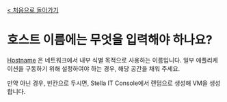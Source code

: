 [< 처음으로 돌아가기](../../README.md)  
# 호스트 이름에는 무엇을 입력해야 하나요?
[Hostname](https://ko.wikipedia.org/wiki/%ED%98%B8%EC%8A%A4%ED%8A%B8%EB%AA%85) 은 네트워크에서 내부 식별 목적으로 사용하는 이름입니다. 일부 애플리케이션을 구동하기 위해 설정하여야 하는 경우, 해당 공간을 채워 주세요.  

만약 아닌 경우, 빈칸으로 두시면, Stella IT Console에서 랜덤으로 생성해 VM을 생성합니다.  
